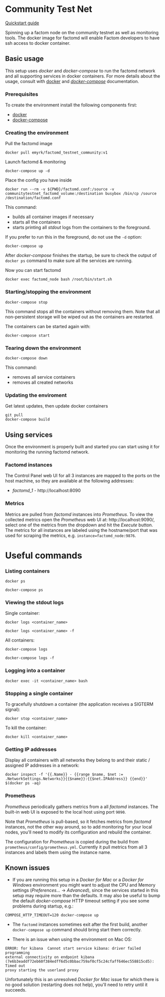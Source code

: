 # Community Test Net

[Quickstart guide](Quickstart.md)

Spinning up a factom node on the community testnet as well as monitoring tools. The docker image for factomd will enable Factom developers to have ssh access to docker container.

## Basic usage

This setup uses *docker* and *docker-compose* to run the factomd network and
all supporting services in docker containers. For more details about the usage,
consult with [docker](https://docs.docker.com/) and
[*docker-compose*](https://docs.docker.com/compose/) documentation.

### Prerequisites

To create the environment install the following components first:
 - [docker](https://www.docker.com/community-edition)
 - [docker-compose](https://docs.docker.com/compose/install/)

### Creating the environment

Pull the factomd image

```
docker pull emyrk/factomd_testnet_community:v1
```

Launch factomd & monitoring

```
docker-compose up -d
```

Place the config you have inside
```
docker run --rm -v ${PWD}/factomd.conf:/source -v communitytestnet_factomd_volume:/destination busybox /bin/cp /source /destination/factomd.conf
```

This command:
 - builds all container images if necessary
 - starts all the containers
 - starts printing all *stdout* logs from the containers to the foreground.

If you prefer to run this in the foreground, do not use the `-d` option:

```
docker-compose up
```

After *docker-compose* finishes the startup, be sure to check the output of
`docker ps` command to make sure all the services are running.

Now you can start factomd
```
docker exec factomd_node bash /root/bin/start.sh
```

### Starting/stopping the environment

```
docker-compose stop
```

This command stops all the containers without removing them. Note that all
non-persistent storage will be wiped out as the containers are restarted.

The containers can be started again with:

```
docker-compose start
```

### Tearing down the environment

```
docker-compose down
```

This command:
 - removes all service containers
 - removes all created networks

### Updating the enviroment

Get latest updates, then update docker containers

```
git pull
docker-compose build
```

## Using services

Once the environment is properly built and started you can start using it for
monitoring the running factomd network.

### Factomd instances

The Control Panel web UI for all 3 instances are mapped to the ports on the
host machine, so they are available at the following addresses:
 * *factomd_1* - http://localhost:8090

### Metrics

Metrics are pulled from *factomd* instances into *Prometheus*. To view the
collected metrics open the *Prometheus* web UI at: http://localhost:9090/,
select one of the metrics from the dropdown and hit the *Execute* button. The
metrics for all instances are labeled using the hostname/port that was used for
scraping the metrics, e.g. `instance=factomd_node:9876`.

# Useful commands

### Listing containers

```
docker ps
```
```
docker-compose ps
```

### Viewing the stdout logs

Single container:

```
docker logs <container_name>
```
```
docker logs <container_name> -f
```

All containers:

```
docker-compose logs
```
```
docker-compose logs -f
```

### Logging into a container

```
docker exec -it <container_name> bash
```

### Stopping a single container

To gracefully shutdown a container (the application receives a SIGTERM signal):

```
docker stop <container_name>
```

To kill the container:

```
docker kill <container_name>
```

### Getting IP addresses

Display all containers with all networks they belong to and their static /
assigned IP addresses in a network:

```
docker inspect -f '{{.Name}} - {{range $name, $net := .NetworkSettings.Networks}}{{$name}}:{{$net.IPAddress}} {{end}}' $(docker ps -aq)
```

### Prometheus

*Prometheus* periodically gathers metrics from a all *factomd* instances. The
built-in web UI is exposed to the local host using port `9090`.

Note that *Prometheus* is pull-based, so it fetches metrics from *factomd*
instances, not the other way around, so to add monitoring for your local nodes,
you'll need to modify its configuration and rebuild the container.

The configuration for *Prometheus* is copied during the build from
`prometheus/config/prometheus.yml`. Currently it pull metrics from all 3
instances and labels them using the instance name.

## Known issues

* If you are running this setup in a *Docker for Mac* or a *Docker for Windows*
  environment you might want to adjust the CPU and Memory settings
  (*Preferences...* -> *Advanced*), since the services started in this setup
  may require more than the defaults. It may also be useful to bump the default
  *docker-compose* HTTP timeout setting if you see some problems during
  startup, e.g.:

```
COMPOSE_HTTP_TIMEOUT=120 docker-compose up
```

* The `factomd` instances sometimes exit after the first build, another
  `docker-compose up` command should bring start them correctly.

* There is an issue when using the environment on Mac OS:

```
ERROR: for kibana  Cannot start service kibana: driver failed programming
external connectivity on endpoint kibana
(7e6b3eaddf72eb60f384edff6d5c0bbac759af0cf5c24cfaff646ec558815cd5): Timed out
proxy starting the userland proxy
```

Unfortunately this is an unresolved *Docker for Mac* issue for which there is
no good solution (restarting does not help), you'll need to retry until it
succeeds.